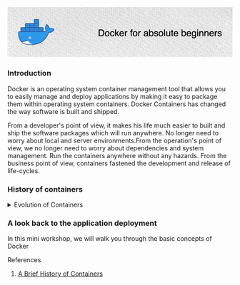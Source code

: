![101](src/images/docker-101-01.png)

### Introduction

Docker is an operating system container management tool that allows you to easily manage and deploy applications by making it easy to package them within operating system containers. Docker Containers has changed the way software is built and shipped.  

From a developer's point of view, it makes his life much easier to built and ship the software packages which will run anywhere. No longer need to worry about local and server environments.From the operation's point of view, we no longer need to worry about dependencies and system management. Run the containers anywhere without any hazards. From the business point of view, containers fastened the development and release of life-cycles. 


### History of containers

<details>
<summary>Evolution of Containers</summary>

- 1979: Unix V7 - chroot system calls
    
    During the development of Unix V7 in 1979, the chroot system call was introduced, changing the root directory of a process and its children to a new location in the filesystem. This advance was the beginning process isolation: segregating file access for each process. Chroot was added to BSD in 1982.

- 2000: FreeBSD Jails

    In 2000, a small shared hosting provider came up with FreeBSD jails to achieve clear-cut separation between its services and those of its customers for security and ease of administration. FreeBSD Jails allows administrators to partition a FreeBSD computer system into several independent, smaller systems – called “jails” – with the ability to assign an IP address for each system and configuration.


- 2001: Linux VServer

    Linux VServer is a jail mechanism that can partition resources (file systems, network addresses, memory) on a computer system.  This operating system virtualization is implemented by patching the Linux kernel.

- 2004: Solaris Containers

    In 2004, the first public beta of Solaris Containers was released that combines system resource controls and boundary separation provided by zones, which were able to leverage features like snapshots and cloning from ZFS.

- 2005 : Open VZ (Open Virtuzzo

    This is an operating system-level virtualization technology for Linux which uses a patched Linux kernel for virtualization, isolation, resource management and checkpointing. The code was not released as part of the official Linux kernel.


-  2006: Process Containers
    
    Process Containers (launched by Google in 2006) was designed for limiting, accounting and isolating resource usage (CPU, memory, disk I/O, network) of a collection of processes. It was renamed “Control Groups (cgroups)” a year later and eventually merged to Linux kernel 2.6.24.


- 2008: LXC

    LXC (LinuX Containers) was the first, most complete implementation of Linux container manager. It was implemented in 2008 using cgroups and Linux namespaces, and it works on a single Linux kernel without requiring any patches.


- 2011: Warden

    CloudFoundry started Warden in 2011, using LXC in the early stages and later replacing it with its own implementation. Warden can isolate environments on any operating system, running as a daemon and providing an API for container management. It developed a client-server model to manage a collection of containers across multiple hosts, and Warden includes a service to manage cgroups, namespaces and the process life cycle.

- 2013: LMCTFY
    
    Let Me Contain That For You (LMCTFY) kicked off in 2013 as an open-source version of Google's container stack, providing Linux application containers. Applications can be made “container aware,” creating and managing their own subcontainers. Active deployment in LMCTFY stopped in 2015 after Google started contributing core LMCTFY concepts to libcontainer, which is now part of the Open Container Foundation.

- 2013: Docker
    
    When Docker emerged in 2013, containers exploded in popularity. It’s no coincidence the growth of Docker and container use goes hand-in-hand. Docker also used LXC in its initial stages and later replaced that container manager with its own library, libcontainer. But there’s no doubt that Docker separated itself from the pack by offering an entire ecosystem for container management.


- 2017: Container Tools Become Mature
    
    Hundreds of tools have been developed to make container management easier. While these types of tools have been around for years, 2017 is the year that many of them earned their stripes. Just look at Kubernetes; since its adoption into the Cloud Native Computing Foundation (CNCF) in 2016.

</details> 


### A look back to the application deployment

In this mini workshop, we will walk you through the basic concepts of Docker



References

1. [A Brief History of Containers](https://blog.aquasec.com/a-brief-history-of-containers-from-1970s-chroot-to-docker-2016)